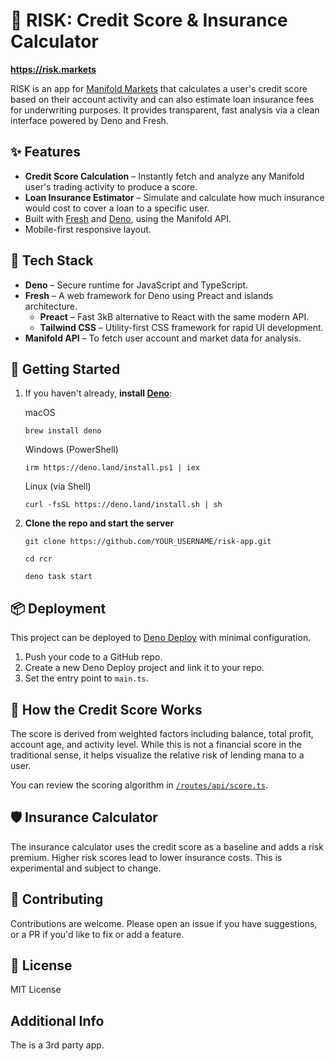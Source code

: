 # 🦝 RISK: Credit Score & Insurance Calculator

**https://risk.markets**

RISK is an app for [Manifold Markets](https://manifold.markets) that calculates
a user's credit score based on their account activity and can also estimate loan
insurance fees for underwriting purposes. It provides transparent, fast analysis
via a clean interface powered by Deno and Fresh.

## ✨ Features

- **Credit Score Calculation** – Instantly fetch and analyze any Manifold user's
  trading activity to produce a score.
- **Loan Insurance Estimator** – Simulate and calculate how much insurance would
  cost to cover a loan to a specific user.
- Built with [Fresh](https://fresh.deno.dev) and [Deno](https://deno.land),
  using the Manifold API.
- Mobile-first responsive layout.

## 🧰 Tech Stack

- **Deno** – Secure runtime for JavaScript and TypeScript.
- **Fresh** – A web framework for Deno using Preact and islands architecture.
  - **Preact** – Fast 3kB alternative to React with the same modern API.
  - **Tailwind CSS** – Utility-first CSS framework for rapid UI development.
- **Manifold API** – To fetch user account and market data for analysis.

## 🚀 Getting Started

1. If you haven't already, **install
   [Deno](https://deno.land/manual@v1.40.1/getting_started/installation)**:

   macOS

   `brew install deno`

   Windows (PowerShell)

   `irm https://deno.land/install.ps1 | iex`

   Linux (via Shell)

   `curl -fsSL https://deno.land/install.sh | sh`

2. **Clone the repo and start the server**

   `git clone https://github.com/YOUR_USERNAME/risk-app.git`

   `cd rcr`

   `deno task start`

## 📦 Deployment

This project can be deployed to [Deno Deploy](https://deno.com/deploy) with
minimal configuration.

1. Push your code to a GitHub repo.
2. Create a new Deno Deploy project and link it to your repo.
3. Set the entry point to `main.ts`.

## 🧠 How the Credit Score Works

The score is derived from weighted factors including balance, total profit,
account age, and activity level. While this is not a financial score in the
traditional sense, it helps visualize the relative risk of lending mana to a
user.

You can review the scoring algorithm in
[`/routes/api/score.ts`](./routes/api/score.ts).

## 🛡️ Insurance Calculator

The insurance calculator uses the credit score as a baseline and adds a risk
premium. Higher risk scores lead to lower insurance costs. This is experimental
and subject to change.

## 🤝 Contributing

Contributions are welcome. Please open an issue if you have suggestions, or a PR
if you'd like to fix or add a feature.

## 📜 License

MIT License

## Additional Info

The is a 3rd party app.
